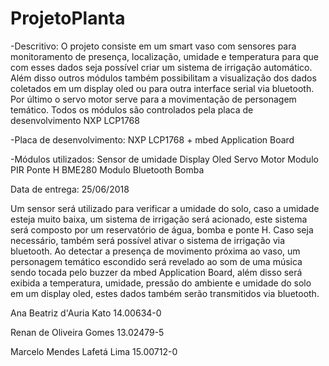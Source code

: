 # ProjetoPlanta

-Descritivo:
    O projeto consiste em um smart vaso com sensores para monitoramento de presença, localização, umidade e temperatura para que com esses dados seja possível criar um sistema de irrigação automático. Além disso outros módulos também possibilitam a visualização dos dados coletados em um display oled ou para outra interface serial via bluetooth. Por último o servo motor serve para a movimentação de personagem temático. Todos os módulos são controlados pela placa de desenvolvimento NXP LCP1768

-Placa de desenvolvimento:
      NXP LCP1768 + mbed Application Board 

-Módulos utilizados:
      Sensor de umidade
      Display Oled
      Servo Motor
      Modulo PIR
      Ponte H
      BME280
      Modulo Bluetooth
      Bomba
      
Data de entrega: 25/06/2018



Um sensor será utilizado para verificar a umidade do solo, caso a umidade esteja muito baixa, um sistema de irrigação será acionado, este sistema será composto por um reservatório de água, bomba e ponte H. Caso seja necessário, também será possível ativar o sistema de irrigação via bluetooth.
Ao detectar a presença de movimento próxima ao vaso, um personagem temático escondido será revelado ao som de uma música sendo tocada pelo buzzer da mbed Application Board, além disso será exibida a temperatura, umidade, pressão do ambiente e umidade do solo em um display oled, estes dados também serão transmitidos via bluetooth.

Ana Beatriz d'Auria Kato 14.00634-0

Renan de Oliveira Gomes 13.02479-5

Marcelo Mendes Lafetá Lima 15.00712-0
